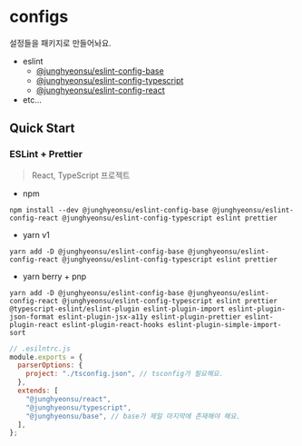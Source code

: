 # configs

설정들을 패키지로 만들어놔요.

- eslint
  - [@junghyeonsu/eslint-config-base](https://github.com/junghyeonsu/configs/tree/main/packages/eslint/base)
  - [@junghyeonsu/eslint-config-typescript](https://github.com/junghyeonsu/configs/tree/main/packages/eslint/typescript)
  - [@junghyeonsu/eslint-config-react](https://github.com/junghyeonsu/configs/tree/main/packages/eslint/react)
- etc...

## Quick Start

### ESLint + Prettier

> React, TypeScript 프로젝트

- npm

```console
npm install --dev @junghyeonsu/eslint-config-base @junghyeonsu/eslint-config-react @junghyeonsu/eslint-config-typescript eslint prettier
```

- yarn v1

```console
yarn add -D @junghyeonsu/eslint-config-base @junghyeonsu/eslint-config-react @junghyeonsu/eslint-config-typescript eslint prettier
```

- yarn berry + pnp

```console
yarn add -D @junghyeonsu/eslint-config-base @junghyeonsu/eslint-config-react @junghyeonsu/eslint-config-typescript eslint prettier @typescript-eslint/eslint-plugin eslint-plugin-import eslint-plugin-json-format eslint-plugin-jsx-a11y eslint-plugin-prettier eslint-plugin-react eslint-plugin-react-hooks eslint-plugin-simple-import-sort
```

```js
// .esilntrc.js
module.exports = {
  parserOptions: {
    project: "./tsconfig.json", // tsconfig가 필요해요.
  },
  extends: [
    "@junghyeonsu/react",
    "@junghyeonsu/typescript",
    "@junghyeonsu/base", // base가 제일 마지막에 존재해야 해요.
  ],
};
```
